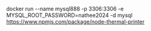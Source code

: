 docker run --name mysql888 -p 3306:3306 -e MYSQL_ROOT_PASSWORD=nathee2024 -d mysql
https://www.npmjs.com/package/node-thermal-printer
